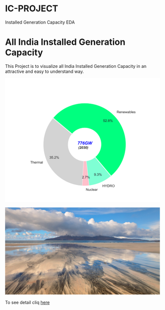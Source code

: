 # IC-PROJECT
Installed Generation Capacity EDA
# All India Installed Generation Capacity
This Project is to visualize all India Installed Generation Capacity in an attractive and easy to understand way.

![Pic1](https://github.com/rajesh-kumar-ctuil/IC-PROJECT/blob/main/IC_2030.png)

![Pic2](https://github.com/rajesh-kumar-ctuil/IC-PROJECT/blob/main/133556538579986767.jpg)



To see detail cliq [here](https://github.com/rajesh-kumar-ctuil/IC-PROJECT/blob/main/IC%20_PIE_2024_2030.ipynb)
